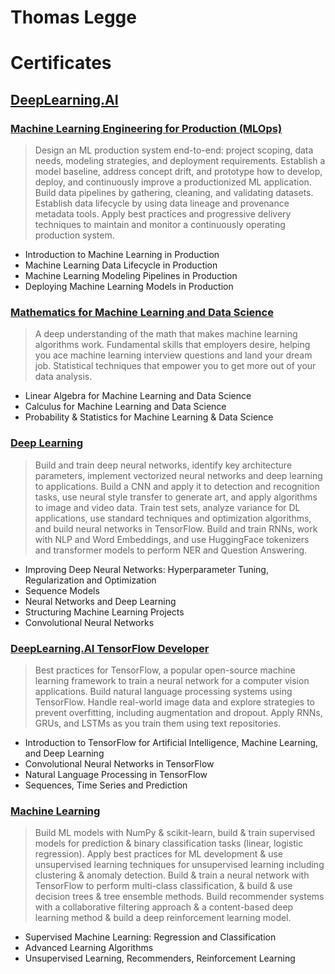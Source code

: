 # Thomas Legge

# Certificates

## [DeepLearning.AI](https://www.deeplearning.ai/)

### [Machine Learning Engineering for Production (MLOps)](https://coursera.org/share/66692fb0a4942960fc6a949ee67e1041)

> Design an ML production system end-to-end: project scoping, data needs, modeling strategies, and deployment requirements. Establish a model baseline, address concept drift, and prototype how to develop, deploy, and continuously improve a productionized ML application. Build data pipelines by gathering, cleaning, and validating datasets. Establish data lifecycle by using data lineage and provenance metadata tools. Apply best practices and progressive delivery techniques to maintain and monitor a continuously operating production system.

- Introduction to Machine Learning in Production
- Machine Learning Data Lifecycle in Production
- Machine Learning Modeling Pipelines in Production
- Deploying Machine Learning Models in Production

### [Mathematics for Machine Learning and Data Science](https://coursera.org/share/5596f4b2b52fa14e5cdda202f25ed09a)

> A deep understanding of the math that makes machine learning algorithms work. Fundamental skills that employers desire, helping you ace machine learning interview questions and land your dream job. Statistical techniques that empower you to get more out of your data analysis.

- Linear Algebra for Machine Learning and Data Science
- Calculus for Machine Learning and Data Science
- Probability & Statistics for Machine Learning & Data Science

### [Deep Learning](https://coursera.org/share/8560a0f238b473e851bcb5f1c1c18ad8)

> Build and train deep neural networks, identify key architecture parameters, implement vectorized neural networks and deep learning to applications. Build a CNN and apply it to detection and recognition tasks, use neural style transfer to generate art, and apply algorithms to image and video data. Train test sets, analyze variance for DL applications, use standard techniques and optimization algorithms, and build neural networks in TensorFlow. Build and train RNNs, work with NLP and Word Embeddings, and use HuggingFace tokenizers and transformer models to perform NER and Question Answering.

- Improving Deep Neural Networks: Hyperparameter Tuning, Regularization and Optimization
- Sequence Models
- Neural Networks and Deep Learning
- Structuring Machine Learning Projects
- Convolutional Neural Networks

### [DeepLearning.AI TensorFlow Developer](https://coursera.org/share/c46aa817576a402361d9ab1231727ff1)

> Best practices for TensorFlow, a popular open-source machine learning framework to train a neural network for a computer vision applications. Build natural language processing systems using TensorFlow. Handle real-world image data and explore strategies to prevent overfitting, including augmentation and dropout. Apply RNNs, GRUs, and LSTMs as you train them using text repositories.

- Introduction to TensorFlow for Artificial Intelligence, Machine Learning, and Deep Learning
- Convolutional Neural Networks in TensorFlow
- Natural Language Processing in TensorFlow
- Sequences, Time Series and Prediction

### [Machine Learning](https://coursera.org/share/8357b1ffda1127f345b037a9bf8df616)

> Build ML models with NumPy & scikit-learn, build & train supervised models for prediction & binary classification tasks (linear, logistic regression). Apply best practices for ML development & use unsupervised learning techniques for unsupervised learning including clustering & anomaly detection. Build & train a neural network with TensorFlow to perform multi-class classification, & build & use decision trees & tree ensemble methods. Build recommender systems with a collaborative filtering approach & a content-based deep learning method & build a deep reinforcement learning model.

- Supervised Machine Learning: Regression and Classification
- Advanced Learning Algorithms
- Unsupervised Learning, Recommenders, Reinforcement Learning

